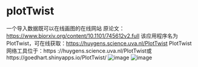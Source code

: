 # plotTwist
一个导入数据既可以在线画图的在线网站
原论文：https://www.biorxiv.org/content/10.1101/745612v2.full
该应用程序名为 PlotTwist，可在线获取：https://huygens.science.uva.nl/PlotTwist
PlotTwist 网络工具位于：https ://huygens.science.uva.nl/PlotTwist或https://goedhart.shinyapps.io/PlotTwist/
![image](https://user-images.githubusercontent.com/45589771/156161224-3b1ee68e-5570-499d-b72b-65a8dd298c62.png)
![image](https://user-images.githubusercontent.com/45589771/156161251-f4fc1ce5-1634-4976-b549-7e5306b6f5b2.png)
